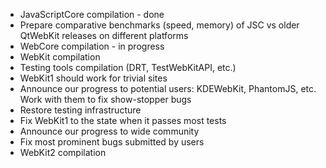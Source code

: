 * JavaScriptCore compilation - done
* Prepare comparative benchmarks (speed, memory) of JSC vs older QtWebKit releases on different platforms
* WebCore compilation - in progress
* WebKit compilation
* Testing tools compilation (DRT, TestWebKitAPI, etc.)
* WebKit1 should work for trivial sites
* Announce our progress to potential users: KDEWebKit, PhantomJS, etc. Work with them to fix show-stopper bugs
* Restore testing infrastructure
* Fix WebKit1 to the state when it passes most tests
* Announce our progress to wide community
* Fix most prominent bugs submitted by users
* WebKit2 compilation